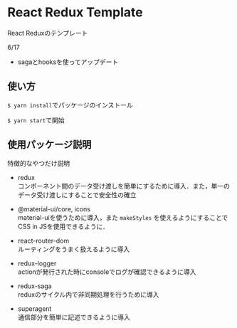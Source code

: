 # React Redux Template
React Reduxのテンプレート

6/17
- sagaとhooksを使ってアップデート
## 使い方
`$ yarn install`でパッケージのインストール

`$ yarn start`で開始

## 使用パッケージ説明
特徴的なやつだけ説明
- redux  
コンポーネント間のデータ受け渡しを簡単にするために導入．また，単一のデータ受け渡しにすることで安全性の確立
- @material-ui/core, icons  
material-uiを使うために導入，また `makeStyles` を使えるようにすることでCSS in JSを使用できるように．

- react-router-dom  
ルーティングをうまく扱えるように導入

- redux-logger  
actionが発行された時にconsoleでログが確認できるように導入

- redux-saga  
reduxのサイクル内で非同期処理を行うために導入

- superagent  
通信部分を簡単に記述できるように導入

